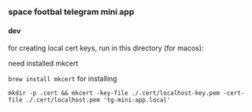 ### space footbal telegram mini app

#### dev

for creating local cert keys, run in this directory (for macos):

need installed mkcert

`brew install mkcert` for installing

`mkdir -p .cert && mkcert -key-file ./.cert/localhost-key.pem -cert-file ./.cert/localhost.pem 'tg-mini-app.local'`
